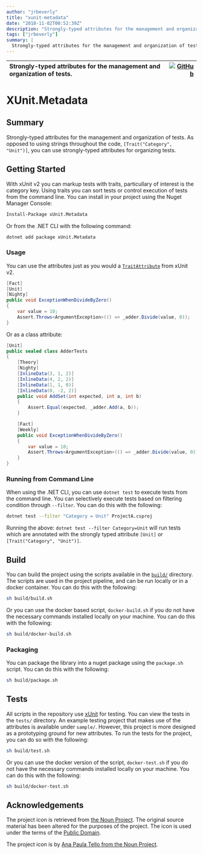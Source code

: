 ```yaml
---
author: "jrbeverly"
title: "xunit-metadata"
date: "2018-11-02T00:52:39Z"
description: "Strongly-typed attributes for the management and organization of tests."
tags: ["jrbeverly"]
summary: |
  Strongly-typed attributes for the management and organization of tests. As opposed to using strings throughout the code, `[Trait("Category", "Unit")]`, you can use strongly-typed attributes for organizing tests.
---
```


| Strongly-typed attributes for the management and organization of tests. | [![GitHub](https://img.shields.io/badge/GitHub-%23121011.svg?logo=github&logoColor=white)](https://github.com/jrbeverly/xunit-metadata) |
| :-------- | -------: |


# XUnit.Metadata

## Summary

Strongly-typed attributes for the management and organization of tests. As opposed to using strings throughout the code, `[Trait("Category", "Unit")]`, you can use strongly-typed attributes for organizing tests.

## Getting Started

With xUnit v2 you can markup tests with traits, particullary of interest is the category key. Using traits you can sort tests or control execution of tests from the command line. You can install in your project using the Nuget Manager Console:

```bash
Install-Package xUnit.Metadata
```

Or from the .NET CLI with the following command:

```bash
dotnet add package xUnit.Metadata
```

### Usage

You can use the attributes just as you would a [`TraitAttribute`](https://xunit.github.io/docs/comparisons.html) from xUnit v2.

```csharp
[Fact]
[Unit]
[Nighty]
public void ExceptionWhenDivideByZero()
{
    var value = 10;
    Assert.Throws<ArgumentException>(() => _adder.Divide(value, 0));
}
```

Or as a class attribute:

```csharp
[Unit]
public sealed class AdderTests
{
    [Theory]
    [Nighty]
    [InlineData(3, 1, 2)]
    [InlineData(4, 2, 2)]
    [InlineData(1, 1, 0)]
    [InlineData(0, -2, 2)]
    public void AddSet(int expected, int a, int b)
    {
        Assert.Equal(expected, _adder.Add(a, b));
    }

    [Fact]
    [Weekly]
    public void ExceptionWhenDivideByZero()
    {
        var value = 10;
        Assert.Throws<ArgumentException>(() => _adder.Divide(value, 0));
    }
}
```

### Running from Command Line

When using the .NET CLI, you can use `dotnet test` to execute tests from the command line. You can selectively execute tests based on filtering condition through `--filter`. You can do this with the following:

```bash
dotnet test --filter "Category = Unit" ProjectA.csproj
```

Running the above: `dotnet test --filter Category=Unit` will run tests which are annotated with the strongly typed attribute `[Unit]` or `[Trait("Category", "Unit")]`.

## Build

You can build the project using the scripts available in the [`build/`](build/) directory. The scripts are used in the project pipeline, and can be run locally or in a docker container. You can do this with the following:

```bash
sh build/build.sh
```

Or you can use the docker based script, `docker-build.sh` if you do not have the necessary commands installed locally on your machine. You can do this with the following:

```bash
sh build/docker-build.sh
```

### Packaging

You can package the library into a nuget package using the `package.sh` script. You can do this with the following:

```bash
sh build/package.sh
```

## Tests

All scripts in the repository use [xUnit](https://xunit.github.io/) for testing. You can view the tests in the `tests/` directory. An example testing project that makes use of the attributes is available under `sample/`. However, this project is more designed as a prototyping ground for new attributes. To run the tests for the project, you can do so with the following:

```bash
sh build/test.sh
```

Or you can use the docker version of the script, `docker-test.sh` if you do not have the necessary commands installed locally on your machine. You can do this with the following:

```bash
sh build/docker-test.sh
```

## Acknowledgements

The project icon is retrieved from [the Noun Project](docs/icon/icon.json). The original source material has been altered for the purposes of the project. The icon is used under the terms of the [Public Domain](https://creativecommons.org/publicdomain/zero/1.0/).

The project icon is by [Ana Paula Tello from the Noun Project](https://thenounproject.com/term/flask/31697/).